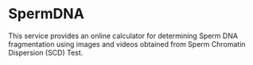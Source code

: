 # SpermDNA

This service provides an online calculator for determining Sperm DNA fragmentation using images and videos obtained from Sperm Chromatin Dispersion (SCD) Test.
